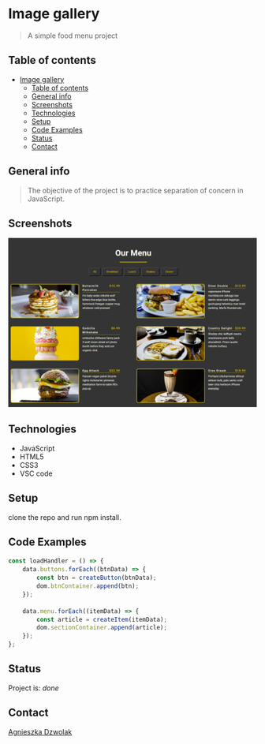 # Image gallery

> A simple food menu project

## Table of contents

- [Image gallery](#image-gallery)
  - [Table of contents](#table-of-contents)
  - [General info](#general-info)
  - [Screenshots](#screenshots)
  - [Technologies](#technologies)
  - [Setup](#setup)
  - [Code Examples](#code-examples)
  - [Status](#status)
  - [Contact](#contact)

## General info

> The objective of the project is to practice separation of concern in
> JavaScript.

## Screenshots

![Example screenshot](./assets/Screenshot.png)

## Technologies

- JavaScript
- HTML5
- CSS3
- VSC code

## Setup

clone the repo and run npm install.

## Code Examples

```js
const loadHandler = () => {
	data.buttons.forEach((btnData) => {
		const btn = createButton(btnData);
		dom.btnContainer.append(btn);
	});

	data.menu.forEach((itemData) => {
		const article = createItem(itemData);
		dom.sectionContainer.append(article);
	});
};
```

## Status

Project is: _done_

## Contact

[Agnieszka Dzwolak](https://github.com/Agnieszka-Dzwolak)
